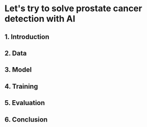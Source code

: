 # Let's try to solve prostate cancer detection with AI

## 1. Introduction

## 2. Data

## 3. Model

## 4. Training

## 5. Evaluation

## 6. Conclusion
